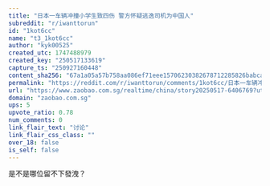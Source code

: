 ```yaml
---
title: "日本一车辆冲撞小学生致四伤 警方怀疑逃逸司机为中国人"
subreddit: "r/iwanttorun"
id: "1kot6cc"
name: "t3_1kot6cc"
author: "kyk00525"
created_utc: 1747488979
created_key: "250517133619"
capture_ts: "250927160448"
content_sha256: "67a1a05a57b758aa086ef71eee15706230382678712285826babca2ce9bbc40f"
permalink: "https://reddit.com/r/iwanttorun/comments/1kot6cc/日本一车辆冲撞小学生致四伤_警方怀疑逃逸司机为中国人/"
url: "https://www.zaobao.com.sg/realtime/china/story20250517-6406769?utm_medium=Social&utm_source=Twitter#Echobox=1747475697"
domain: "zaobao.com.sg"
ups: 5
upvote_ratio: 0.78
num_comments: 0
link_flair_text: "讨论"
link_flair_css_class: ""
over_18: false
is_self: false
---
```


是不是哪位留不下發洩？
